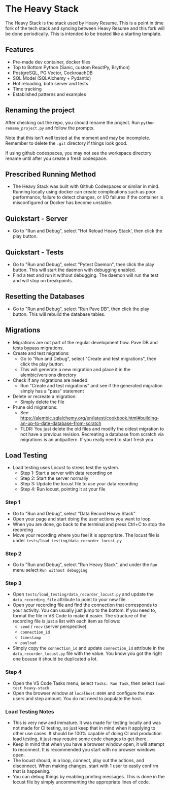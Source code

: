 # The Heavy Stack
The Heavy Stack is the stack used by Heavy Resume. This is a point in time fork of the tech stack and syncing between Heavy Resume and this fork will be done periodically. This is intended to be treated like a starting template.

## Features
- Pre-made dev container, docker files
- Top to Bottom Python (Sanic, custom ReactPy, Brython)
- PostgreSQL, PG Vector, CockroachDB
- SQL Model (SQLAlchemy + Pydantic)
- Hot reloading, both server and tests
- Time tracking
- Established patterns and examples

## Renaming the project
After checking out the repo, you should rename the project. Run `python rename_project.py` and follow the prompts.

Note that this isn't well tested at the moment and may be incomplete. Remember to delete the `.git` directory if things look good.

If using github codespaces, you may not see the workspace directory rename until after you create a fresh codespace.

## Prescribed Running Method
- The Heavy Stack was built with Github Codespaces or similar in mind. Running locally using docker can create complications such as poor performance, failure to detect changes, or I/O failures if the container is misconfigured or Docker has become unstable.

## Quickstart - Server
- Go to "Run and Debug", select "Hot Reload Heavy Stack', then click the play button.

## Quickstart - Tests
- Go to "Run and Debug", select "Pytest Daemon", then click the play button. This will start the daemon with debugging enabled.
- Find a test and run it without debugging. The daemon will run the test and will stop on breakpoints.

## Resetting the Databases
- Go to "Run and Debug", select "Run Pave DB", then click the play button. This will rebuild the database tables.

## Migrations
- Migrations are not part of the regular development flow. Pave DB and tests bypass migrations.
- Create and test migrations:
  - Go to "Run and Debug", select "Create and test migrations", then click the play button.
  - This will generate a new migration and place it in the alembic/versions directory
- Check if any migrations are needed:
  - Run "Create and test migrations" and see if the generated migration simply has a "pass" statement
- Delete or recreate a migration:
  - Simply delete the file
- Prune old migrations:
  - See https://alembic.sqlalchemy.org/en/latest/cookbook.html#building-an-up-to-date-database-from-scratch
  - TLDR: You just delete the old files and modify the oldest migration to not have a previous revision. Recreating a database from scratch via migrations is an antipattern. If you really need to start fresh you

## Load Testing
- Load testing uses Locust to stress test the system.
  - Step 1: Start a server with data recording on
  - Step 2: Start the server normally
  - Step 3: Update the locust file to use your data recording
  - Step 4: Run locust, pointing it at your file

### Step 1
- Go to "Run and Debug", select "Data Record Heavy Stack"
- Open your page and start doing the user actions you want to loop
- When you are done, go back to the terminal and press Ctrl+C to stop the recording
- Move your recording where you feel it is appropriate. The locust file is under `tests/load_testing/data_recorder_locust.py`

### Step 2
- Go to "Run and Debug", select "Run Heavy Stack", and under the `Run` menu select `Run without debugging`

### Step 3
- Open `tests/load_testing/data_recorder_locust.py` and update the `data_recording_file` attribute to point to your new file.
- Open your recording file and find the connection that corresponds to your activity. You can usually just jump to the bottom.
  If you need to, format the file in VS Code to make it easier. The structure of the recording file is just a list with each item as follows:
  - `send` / `recv` (server perspective)
  - `connection_id`
  - `timestamp`
  - `payload`
- Simply copy the `connection_id` and update `connection_id` attribute in the `data_recorder_locust.py` file with the value.
  You know you got the right one bcause it should be duplicated a lot.

### Step 4
- Open the VS Code Tasks menu, select `Tasks: Run Task`, then select `load test heavy-stack`
- Open the browser window at `localhost:8089` and configure the max users and step amount. You do not need to populate the host.

### Load Testing Notes
- This is very new and immature. It was made for testing locally and was not made for CI testing, so just keep that in mind when it applying to other use cases. It should be 100% capable of doing CI and production load testing, it just may require some code changes to get there.
- Keep in mind that when you have a browser window open, it will attempt to reconnect. It is recommended you start with no browser
  windows open.
- The locust should, in a loop, connect, play out the actions, and disconnect. When making changes, start with 1 user to easily confirm that is happening.
- You can debug things by enabling printing messages. This is done in the locust file by simply uncommenting the appropriate lines of code.
